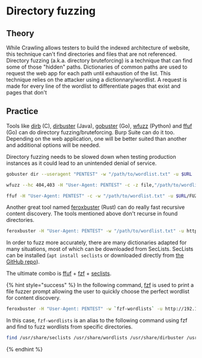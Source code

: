 # Directory fuzzing

## Theory

While Crawling allows testers to build the indexed architecture of website, this technique can't find directories and files that are not referenced. Directory fuzzing (a.k.a. directory bruteforcing) is a technique that can find some of those "hidden" paths. Dictionaries of common paths are used to request the web app for each path until exhaustion of the list. This technique relies on the attacker using a dictionnary/wordlist. A request is made for every line of the wordlist to differentiate pages that exist and pages that don't

## Practice

Tools like [dirb](http://dirb.sourceforge.net) (C), [dirbuster](https://sourceforge.net/projects/dirbuster/) (Java), [gobuster](https://github.com/OJ/gobuster) (Go), [wfuzz](https://github.com/xmendez/wfuzz) (Python) and [ffuf](https://github.com/ffuf/ffuf) (Go) can do directory fuzzing/bruteforcing. Burp Suite can do it too. Depending on the web application, one will be better suited than another and additional options will be needed.

Directory fuzzing needs to be slowed down when testing production instances as it could lead to an unintended denial of service.

```bash
gobuster dir --useragent "PENTEST" -w "/path/to/wordlist.txt" -u $URL
```

```bash
wfuzz --hc 404,403 -H "User-Agent: PENTEST" -c -z file,"/path/to/wordlist.txt" $URL/FUZZ
```

```bash
ffuf -H "User-Agent: PENTEST" -c -w "/path/to/wordlist.txt" -u $URL/FUZZ
```

Another great tool named [feroxbuster](https://github.com/epi052/feroxbuster) (Rust) can do really fast recursive content discovery. The tools mentioned above don't recurse in found directories.

```bash
feroxbuster -H "User-Agent: PENTEST" -w "/path/to/wordlist.txt" -u http://192.168.10.10/
```

In order to fuzz more accurately, there are many dictionaries adapted for many situations, most of which can be downloaded from SecLists. SecLists can be installed (`apt install seclists` or downloaded directly from [the GitHub repo](https://github.com/danielmiessler/SecLists)).

The ultimate combo is [ffuf](https://github.com/ffuf/ffuf) + [fzf](https://github.com/junegunn/fzf) + [seclists](https://github.com/danielmiessler/SecLists).

{% hint style="success" %}
In the following command, [fzf](https://github.com/junegunn/fzf) is used to print a file fuzzer prompt allowing the user to quickly choose the perfect wordlist for content discovery.

```bash
feroxbuster -H "User-Agent: PENTEST" -w `fzf-wordlists` -u http://192.168.10.10/
```

In this case, `fzf-wordlists` is an alias to the following command using fzf and find to fuzz wordlists from specific directories.

```bash
find /usr/share/seclists /usr/share/wordlists /usr/share/dirbuster /usr/share/wfuzz /usr/share/dirb -type f | fzf
```
{% endhint %}
